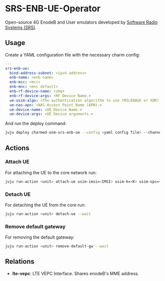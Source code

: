 # SRS-ENB-UE-Operator

Open-source 4G EnodeB and User emulators developed by [Software Radio Systems (SRS)](https://www.srslte.com/).

## Usage

Create a YAML configuration file with the necessary charm config:

```yaml
---
srs-enb-ue:
  bind-address-subnet: <ipv4 address>
  enb-name: <enb name>
  enb-mcc: <mcc>
  enb-mnc: <mnc default>
  enb-rf-device-name: <zmq>
  enb-rf-device-args: <RF Device Name.>
  ue-usim-algo: <The authentication algorithm to use (MILENAGE or XOR).>
  ue-nas-apn: <NAS Access Point Name (APN).>
  ue-device-name: <UE Device Name.>
  ue-device-args: <UE Device arguments.>
```

And run the deploy command:

```bash
juju deploy charmed-osm-srs-enb-ue --config <yaml config file> --channel=edge
```


## Actions

### Attach UE

For attaching the UE to the core network run:

```bash
juju run-action <unit> attach-ue usim-imsi=<IMSI> usim-k=<K> usim-opc=<OPC> --wait
```

### Detach UE

For detaching the UE from the core run:

```bash
juju run-action <unit> detach-ue --wait
```

### Remove default gateway

For removing the default gateway:

```bash
juju run-action <unit> remove-default-gw --wait
```

## Relations

- **lte-vepc**: LTE VEPC Interface. Shares enodeB's MME address.
